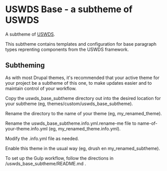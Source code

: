 # USWDS Base - a subtheme of USWDS

A subtheme of [USWDS](https://www.drupal.org/project/uswds).

This subtheme contains templates and configuration for base paragraph types reprenting components from the USWDS framework.

## Subtheming

As with most Drupal themes, it's recommended that your active theme for your project be a subtheme of this one, to make updates easier and to maintain control of your workflow.

Copy the uswds_base_subtheme directory out into the desired location for your subtheme (eg, themes/custom/uswds_base_subtheme).

Rename the directory to the name of your theme (eg, my_renamed_theme).

Rename the uswds_base_subtheme.info.yml.rename-me file to name-of-your-theme.info.yml (eg, my_renamed_theme.info.yml).

Modify the .info.yml file as needed.

Enable this theme in the usual way (eg, drush en my_renamed_subtheme).

To set up the Gulp workflow, follow the directions in /uswds_base_subtheme/README.md
.
